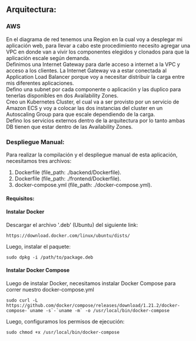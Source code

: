 ## Arquitectura:

### AWS

En el diagrama de red tenemos una Region en la cual voy a desplegar mi aplicación web, para llevar a cabo este procedimiento necesito agregar una VPC en donde van a vivir los componentes elegidos y clonados para que la aplicación escale según demanda.  
Definimos una Internet Gateway para darle acceso a internet a la VPC y acceso a los clientes. La Internet Gateway va a estar conectada al Application Load Balancer porque voy a necesitar distribuir la carga entre mis diferentes aplicaciones.  
Defino una subnet por cada componente o aplicación y las duplico para tenerlas disponibles en dos Availability Zones.  
Creo un Kubernetes Cluster, el cual va a ser provisto por un servicio de Amazon ECS y voy a colocar las dos instancias del cluster en un Autoscaling Group para que escale dependiendo de la carga.  
Defino los servicios externos dentro de la arquitectura por lo tanto ambas DB tienen que estar dentro de las Availability Zones.


### Despliegue Manual:

Para realizar la compilación y el despliegue manual de esta aplicación, necesitamos tres archivos:
1. Dockerfile (file_path: ./backend/Dockerfile).
2. Dockerfile (file_path: ./frontend/Dockerfile).
3. docker-compose.yml (file_path: ./docker-compose.yml).

#### Requisitos:
#### Instalar Docker

Descargar el archivo '.deb' (Ubuntu) del siguiente link:

~~~
https://download.docker.com/linux/ubuntu/dists/
~~~

Luego, instalar el paquete:

~~~~
sudo dpkg -i /path/to/package.deb
~~~~

#### Instalar Docker Compose

Luego de instalar Docker, necesitamos instalar Docker Compose para correr nuestro docker-compose.yml

~~~
sudo curl -L https://github.com/docker/compose/releases/download/1.21.2/docker-compose-`uname -s`-`uname -m` -o /usr/local/bin/docker-compose
~~~

Luego, configuramos los permisos de ejecución:

~~~
sudo chmod +x /usr/local/bin/docker-compose
~~~